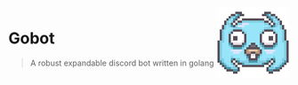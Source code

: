 <img src="img/discordgo.png" align="right" />

# Gobot
> A robust expandable discord bot written in golang
